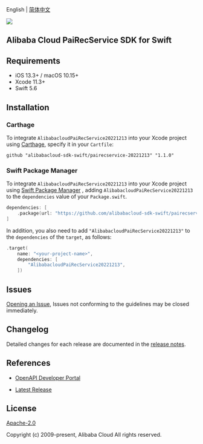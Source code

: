 English | [简体中文](README-CN.md)

![](https://aliyunsdk-pages.alicdn.com/icons/AlibabaCloud.svg)

## Alibaba Cloud PaiRecService SDK for Swift

## Requirements

- iOS 13.3+ / macOS 10.15+
- Xcode 11.3+
- Swift 5.6

## Installation

### Carthage

To integrate `AlibabacloudPaiRecService20221213` into your Xcode project using [Carthage](https://github.com/Carthage/Carthage), specify it in your `Cartfile`:

```ogdl
github "alibabacloud-sdk-swift/pairecservice-20221213" "1.1.0"
```

### Swift Package Manager

To integrate `AlibabacloudPaiRecService20221213` into your Xcode project using [Swift Package Manager](https://swift.org/package-manager/) , adding `AlibabacloudPaiRecService20221213` to the `dependencies` value of your `Package.swift`.

```swift
dependencies: [
    .package(url: "https://github.com/alibabacloud-sdk-swift/pairecservice-20221213.git", from: "1.1.0")
]
```

In addition, you also need to add `"AlibabacloudPaiRecService20221213"` to the `dependencies` of the `target`, as follows:

```swift
.target(
    name: "<your-project-name>",
    dependencies: [
        "AlibabacloudPaiRecService20221213",
    ])
```

## Issues

[Opening an Issue](https://github.com/alibabacloud-sdk-swift/pairecservice-20221213/issues/new), Issues not conforming to the guidelines may be closed immediately.

## Changelog

Detailed changes for each release are documented in the [release notes](./ChangeLog.txt).

## References

* [OpenAPI Developer Portal](https://next.api.alibabacloud.com/home)
- [Latest Release](https://github.com/alibabacloud-sdk-swift/pairecservice-20221213)

## License

[Apache-2.0](http://www.apache.org/licenses/LICENSE-2.0)

Copyright (c) 2009-present, Alibaba Cloud All rights reserved.
